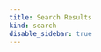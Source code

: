 ```yaml
---
title: Search Results
kind: search
disable_sidebar: true
---
```


<div class="searchbox-container search_results_page">
    <div id="searchbox"></div>
    <div id="count"></div>
    <div class="hits-container">
        <div id="hits"></div>
    </div>
    <div id="pagination"></div>
</div>
